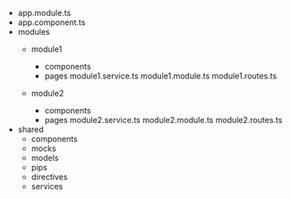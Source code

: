 - app.module.ts
- app.component.ts
- modules
    - module1
       - components
       - pages
       module1.service.ts
       module1.module.ts
       module1.routes.ts

    - module2
       - components
       - pages
       module2.service.ts
       module2.module.ts
       module2.routes.ts
- shared
   - components
   - mocks
   - models
   - pips
   - directives
   - services
